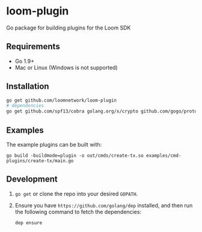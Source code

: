 # loom-plugin
Go package for building plugins for the Loom SDK

## Requirements

- Go 1.9+
- Mac or Linux (Windows is not supported)

## Installation

```bash
go get github.com/loomnetwork/loom-plugin
# dependencies
go get github.com/spf13/cobra golang.org/x/crypto github.com/gogo/protobuf
```

## Examples

The example plugins can be built with:

```shell
go build -buildmode=plugin -o out/cmds/create-tx.so examples/cmd-plugins/create-tx/main.go
```

## Development

1. `go get` or clone the repo into your desired `GOPATH`.
2. Ensure you have `https://github.com/golang/dep` installed, and then run the
   following command to fetch the dependencies:

   ```shell
   dep ensure
   ```
